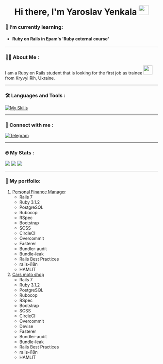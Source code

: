<h1 align="center">Hi there, I'm Yaroslav Yenkala</a> 
<img src="https://github.com/blackcater/blackcater/raw/main/images/Hi.gif" height="32"/></h1>

### 🌱 I’m currently learning:

- #### Ruby on Rails in Epam's 'Ruby external course'

----

### :man_technologist: About Me :

I am a Ruby on Rails student that is looking for the first job as trainee <img src="https://media.giphy.com/media/WUlplcMpOCEmTGBtBW/giphy.gif" width="30"> from  Kryvyi Rih, Ukraine.

----

### :hammer_and_wrench: Languages and Tools :

[![My Skills](https://skillicons.dev/icons?i=ruby,rails,postgres,git,bash,html,css,scss,js,bootstrap,linux,stackoverflow&perline=6)](https://skillicons.dev)

----

### :bell: Connect with me :

[![Telegram](https://img.shields.io/badge/telegram-2A8BD2?style=for-the-badge&logo=telegram&logoColor=white)](https://t.me/Yaroslav_Ye)

----

### :fire: My Stats :

![](http://github-profile-summary-cards.vercel.app/api/cards/profile-details?username=yaroslavrick&theme=github_dark)
![](http://github-profile-summary-cards.vercel.app/api/cards/stats?username=yaroslavrick&theme=github_dark)
![](http://github-profile-summary-cards.vercel.app/api/cards/productive-time?username=yaroslavrick&theme=github_dark)

----

### 🔭 My portfolio:

1. [Personal Finance Manager](https://financeapp-production.up.railway.app/)
   - Rails 7
   - Ruby 3.1.2
   - PostgreSQL
   - Rubocop
   - RSpec
   - Bootstrap
   - SCSS
   - CircleCI
   - Overcommit
   - Fasterer
   - Bundler-audit
   - Bundle-leak
   - Rails Best Practices
   - rails-i18n
   - HAMLIT
2. [Cars moto shop](https://caradvertisementsweb-production.up.railway.app/)
   - Rails 7
   - Ruby 3.1.2
   - PostgreSQL
   - Rubocop
   - RSpec
   - Bootstrap
   - SCSS
   - CircleCI
   - Overcommit
   - Devise
   - Fasterer
   - Bundler-audit
   - Bundle-leak
   - Rails Best Practices
   - rails-i18n
   - HAMLIT
